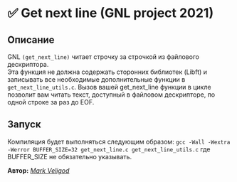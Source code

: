 # :white_check_mark: Get next line (GNL project 2021)
## Описание
GNL `(get_next_line)` читает строчку за строчкой из файлового дескриптора.  
Эта функция не должна содержать сторонних библиотек (Libft) и записывать все необходимые дополнительные функции в `get_next_line_utils.c`.
Вызов вашей get_next_line функции в цикле позволит вам читать текст, доступный в файловом дескрипторе, по одной строке за раз до EOF.

## Запуск
Компиляция будет выполняться следующим образом: `gcc -Wall -Wextra -Werror BUFFER_SIZE=32 get_next_line.c get_next_line_utils.c`
где BUFFER_SIZE не обязательно указывать.
  
**Автор:** *[Mark Veligod](https://github.com/markveligod)*
